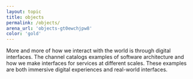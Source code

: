 ```yaml
---
layout: topic
title: objects
permalink: /objects/
arena_url: 'objects-gt0ewchjpw8'
color: 'gold'
---
```


More and more of how we interact with the world is through digital interfaces. The channel catalogs examples of software architecture and how we make interfaces for services at different scales. These examples are both immersive digital experiences and real-world interfaces.
